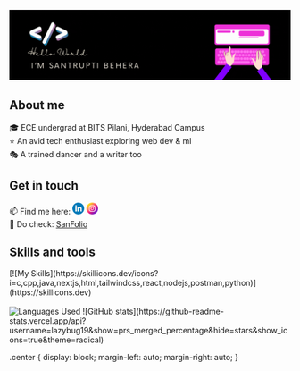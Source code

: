 ![](https://github.com/lazybug19/lazybug19/blob/main/hello.gif)

<!--
**lazybug19/lazybug19** is a ✨ _special_ ✨ repository because its `README.md` (this file) appears on your GitHub profile.
-->
## About me
 🎓 ECE undergrad at BITS Pilani, Hyderabad Campus <br>
 ⭐ An avid tech enthusiast exploring web dev & ml  <br>
 🎭 A trained dancer and a writer too 

## Get in touch
📫 Find me here: <a href="https://www.linkedin.com/in/santruptibehera/"><img src="https://raw.githubusercontent.com/lazybug19/lazybug19/main/imgs/linkedin.png" alt="icon | LinkedIn" width="21px"/></a>&nbsp;<a href="https://www.instagram.com/_herecomessan_/"><img src="https://raw.githubusercontent.com/lazybug19/lazybug19/main/imgs/instagram.png" alt="icon | Instagram" width="21px"/></a><br>
🐞 Do check: <a href="https://lazybug19.github.io/"> SanFolio </a>

## Skills and tools
<div class="center">
[![My Skills](https://skillicons.dev/icons?i=c,cpp,java,nextjs,html,tailwindcss,react,nodejs,postman,python)](https://skillicons.dev)
<br><br><img src="https://github-readme-stats.vercel.app/api/top-langs/?username=lazybug19&layout=compact&theme=radical" alt="Languages Used" height="200">
![GitHub stats](https://github-readme-stats.vercel.app/api?username=lazybug19&show=prs_merged_percentage&hide=stars&show_icons=true&theme=radical)
</div>

.center {
  display: block;
  margin-left: auto;
  margin-right: auto;
}
